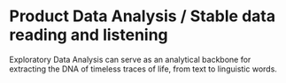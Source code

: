 # Product Data Analysis / Stable data reading and listening
Exploratory Data Analysis can serve as an analytical backbone for extracting the DNA of timeless traces of life, from text to linguistic words.
